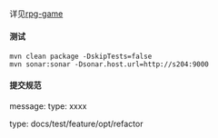 ## 
详见[rpg-game](./rpg-game/README.zh-CN.md)

#### 测试

    mvn clean package -DskipTests=false
    mvn sonar:sonar -Dsonar.host.url=http://s204:9000

#### 提交规范

message: type: xxxx

type: docs/test/feature/opt/refactor
